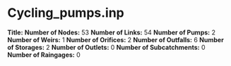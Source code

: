 # Cycling_pumps.inp
**Title:** 
**Number of Nodes:** 53
**Number of Links:** 54
**Number of Pumps:** 2
**Number of Weirs:** 1
**Number of Orifices:** 2
**Number of Outfalls:** 6
**Number of Storages:** 2
**Number of Outlets:** 0
**Number of Subcatchments:** 0
**Number of Raingages:** 0
